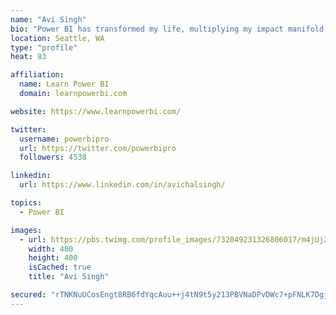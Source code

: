```yaml
---
name: "Avi Singh"
bio: "Power BI has transformed my life, multiplying my impact manifold. Now I am on a mission to spread the word and share the knowledge"
location: Seattle, WA
type: "profile"
heat: 83

affiliation:
  name: Learn Power BI
  domain: learnpowerbi.com

website: https://www.learnpowerbi.com/

twitter:
  username: powerbipro
  url: https://twitter.com/powerbipro
  followers: 4538

linkedin:
  url: https://www.linkedin.com/in/avichalsingh/

topics:
  - Power BI

images:
  - url: https://pbs.twimg.com/profile_images/732049231326806017/m4jUj2Lu_400x400.jpg
    width: 400
    height: 400
    isCached: true
    title: "Avi Singh"

secured: "rTNKNuUCosEngt8RB6fdYqcAuu++j4tN9t5y213PBVNaDPvDWc7+pFNLK7DgjuQCsAzTLAu4I4bGr42r6drUCLCD6UDP2JFitZTyQlHeKoat6dKPirtqcw1aIRL6FLP2twyRRUTvAf3+sLe41RpJm8jA1bVP0VDqTFeolC5ewBjQizcx/SnrGzL6D6ZHGVnjplGRimlvNzOxcD3p0MNxwB9eC+MRhZT9BrHYBwOrw6vGHuKMDoLrb3qO7mNzjVbpULc5227fbNnHEvgEE4n7KmPk5jBnLeqqGQu2tUZplV7C37C7t928g33AAwi+wMcMHpK2d0x6vr7UdUlTLUkaoe5XHNJ0exSpBCROpbPOMXwA40rva3rsR1F6r7MONOoYG45YZjK4Pbvg/8O7UwAmTibuPrQv85RVC08iSvEtdTM=;tF6EA0KIeRJ8RTB5kAZR/A=="
---
```


